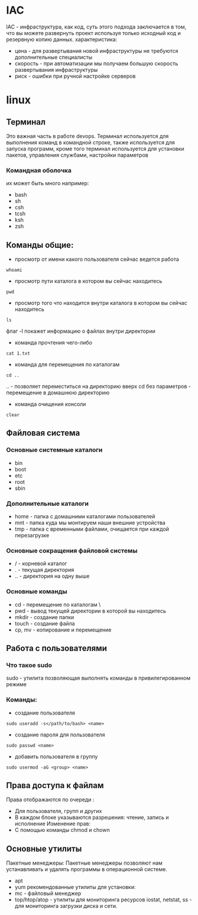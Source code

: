 # IAC 
IAC - инфраструктура, как код, суть этого подхода заключается в том, что вы можете развернуть проект используя только исходный код и резервную копию данных.
характеристика: 
- цена - для развертывания новой инфраструктуры не требуются дополнительные специалисты
- скорость - при автоматизации мы получаем большую скорость развертывания инфраструктуры
- риск - ошибки при ручной настройке серверов
# linux
## Терминал
Это важная часть в работе devops. Терминал используется для выполнения команд в командной строке, также используется для запуска программ, кроме того терминал используется для установки пакетов, управления службами, настройки параметров  
### Командная оболочка
их может быть много например:
- bash
- sh
- csh
- tcsh
- ksh
- zsh
## Команды общие:
- просмотр от имени какого пользователя сейчас ведется работа
~~~ linux
whoami
~~~
- просмотр пути каталога в котором вы сейчас находитесь
~~~ linux
pwd
~~~
- просмотр того что находится внутри каталога в котором вы сейчас находитесь
~~~ linux
ls
~~~
флаг -l покажет информацию о файлах внутри директории
- команда прочтения чего-либо
~~~ linux
cat 1.txt
~~~
- команда для перемещения по каталогам
~~~ linux
cd ..
~~~ 
.. - позволяет переместиться на директорию вверх
cd без параметров - перемещение в домашнюю директорию
- команда очищения консоли
~~~ linux
clear
~~~

## Файловая система
### Основные системные каталоги
- bin
- boot
- etc
- root
- sbin
### Дополнительные каталоги
- home - папка с домашними каталогами пользователей
- mnt - папка куда мы монтируем наши внешние устройства 
- tmp - папка с временными файлами, очищается при каждой перезагрузке
### Основные сокращения файловой системы 
- / - корневой каталог
- . - текущая директория
- .. - директория на одну выше
### Основные команды
- cd - перемещение по каталогам \
- pwd - вывод текущей директории в которой вы находитесь
- mkdir - создание папки 
- touch - создание файла
- cp, mv - копирование и перемещение
## Работа с пользователями
### Что такое sudo
sudo - утилита позволяющая выполнять команды в привилегированном режиме

### Команды:
- создание пользователя
~~~ linux
sudo useradd -s</path/to/bash> <name>
~~~
- создание пароля для пользователя
~~~ linux
sudo passwd <name>
~~~
- добавить пользователя в группу
~~~ linux
sudo usermod -aG <group> <name>
~~~
## Права доступа к файлам 
Права отображаются по очереди :
- Для пользователя, групп и других 
- В каждом блоке указываются разрешения: чтение, запись и исполнение
Изменение прав:
- С помощью команды chmod и chown
## Основные утилиты
Пакетные менеджеры:
Пакетные менеджеры позволяют нам устанавливать и удалять программы в операционной системе.
- apt
- yum
рекомендованные утилиты для установки:
- mc - файловый менеджер
- top/htop/atop - утилиты для мониторинга ресурсов
iostat, netstat, ss - для мониторинга загрузки диска и сети.

